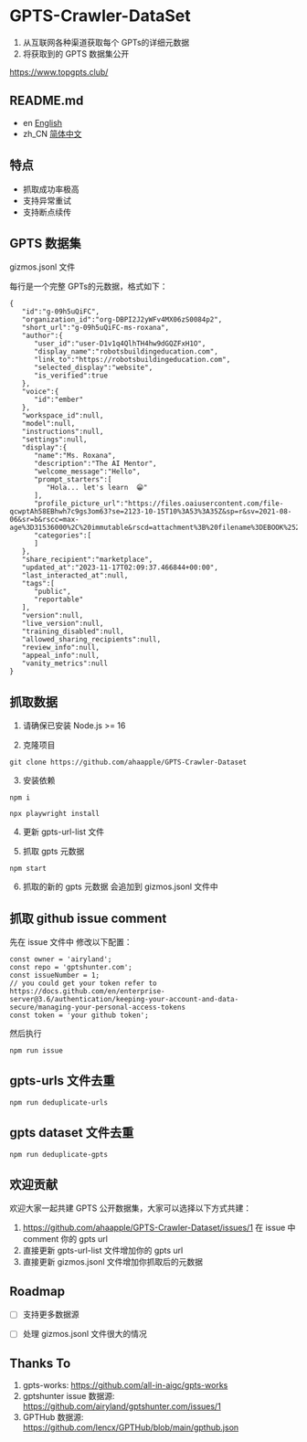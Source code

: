 # GPTS-Crawler-DataSet

1. 从互联网各种渠道获取每个 GPTs的详细元数据
2. 将获取到的 GPTS 数据集公开

https://www.topgpts.club/

## README.md

- en [English](README.md)
- zh_CN [简体中文](README.zh_CN.md)

## 特点

- 抓取成功率极高
- 支持异常重试
- 支持断点续传

## GPTS 数据集

gizmos.jsonl 文件

每行是一个完整 GPTs的元数据，格式如下：

```
{
   "id":"g-09h5uQiFC",
   "organization_id":"org-DBPI2J2yWFv4MX06zS0084p2",
   "short_url":"g-09h5uQiFC-ms-roxana",
   "author":{
      "user_id":"user-D1v1q4QlhTH4hw9dGQZFxH1O",
      "display_name":"robotsbuildingeducation.com",
      "link_to":"https://robotsbuildingeducation.com",
      "selected_display":"website",
      "is_verified":true
   },
   "voice":{
      "id":"ember"
   },
   "workspace_id":null,
   "model":null,
   "instructions":null,
   "settings":null,
   "display":{
      "name":"Ms. Roxana",
      "description":"The AI Mentor",
      "welcome_message":"Hello",
      "prompt_starters":[
         "Hola... let's learn  😁"
      ],
      "profile_picture_url":"https://files.oaiusercontent.com/file-qcwptAh58EBhwh7c9gs3om63?se=2123-10-15T10%3A53%3A35Z&sp=r&sv=2021-08-06&sr=b&rscc=max-age%3D31536000%2C%20immutable&rscd=attachment%3B%20filename%3DEBOOK%2520%25282%2529.png&sig=ANxSurYw7dfGjpzlehF1PWJKQB4kp2Uok3DHfAw0Trg%3D",
      "categories":[
      ]
   },
   "share_recipient":"marketplace",
   "updated_at":"2023-11-17T02:09:37.466844+00:00",
   "last_interacted_at":null,
   "tags":[
      "public",
      "reportable"
   ],
   "version":null,
   "live_version":null,
   "training_disabled":null,
   "allowed_sharing_recipients":null,
   "review_info":null,
   "appeal_info":null,
   "vanity_metrics":null
}
```

## 抓取数据

1. 请确保已安装 Node.js >= 16


2. 克隆项目

```
git clone https://github.com/ahaapple/GPTS-Crawler-Dataset
```

3. 安装依赖

```
npm i

npx playwright install
```

4. 更新 gpts-url-list 文件


5. 抓取 gpts 元数据

```
npm start
```

6. 抓取的新的 gpts 元数据 会追加到 gizmos.jsonl 文件中

## 抓取 github issue comment

先在 issue 文件中 修改以下配置：

```
const owner = 'airyland';
const repo = 'gptshunter.com';
const issueNumber = 1;
// you could get your token refer to  https://docs.github.com/en/enterprise-server@3.6/authentication/keeping-your-account-and-data-secure/managing-your-personal-access-tokens
const token = 'your github token';
```

然后执行

```
npm run issue
```

## gpts-urls 文件去重

```
npm run deduplicate-urls
```

## gpts dataset 文件去重

```
npm run deduplicate-gpts
```

## 欢迎贡献

欢迎大家一起共建 GPTS 公开数据集，大家可以选择以下方式共建：

1. https://github.com/ahaapple/GPTS-Crawler-Dataset/issues/1  在 issue 中 comment 你的 gpts url
2. 直接更新 gpts-url-list 文件增加你的 gpts url
3. 直接更新 gizmos.jsonl 文件增加你抓取后的元数据

## Roadmap

- [ ] 支持更多数据源
- [ ] 处理 gizmos.jsonl 文件很大的情况


## Thanks To

1. gpts-works: https://github.com/all-in-aigc/gpts-works
2. gptshunter issue 数据源: https://github.com/airyland/gptshunter.com/issues/1
3. GPTHub 数据源: https://github.com/lencx/GPTHub/blob/main/gpthub.json

